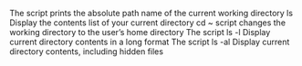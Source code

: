 The script prints the absolute path name of the current working directory
ls Display the contents list of your current directory
cd ~ script changes the working directory to the user’s home directory
The script ls -l Display current directory contents in a long format
The script ls -al Display current directory contents, including hidden files

